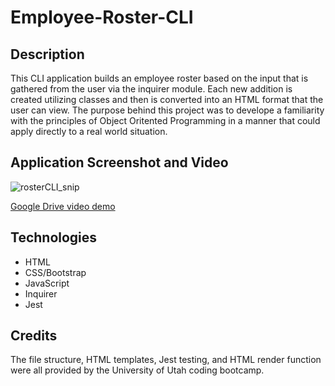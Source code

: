# Employee-Roster-CLI

## Description
This CLI application builds an employee roster based on the input that is gathered from the user via
the inquirer module. Each new addition is created utilizing classes and then is converted into an HTML
format that the user can view. The purpose behind this project was to develope a familiarity with the
principles of Object Oritented Programming in a manner that could apply directly to a real world situation.

## Application Screenshot and Video
![rosterCLI_snip](https://user-images.githubusercontent.com/66571617/108546048-ce39d900-72a5-11eb-9169-5284ddc945e6.PNG)

[Google Drive video demo](https://drive.google.com/file/d/1bWCMMZMjZ0z4CSurTJD4675eW72WSoFh/view?usp=sharing)

## Technologies
* HTML
* CSS/Bootstrap
* JavaScript
* Inquirer
* Jest

## Credits
The file structure, HTML templates, Jest testing, and HTML render function were all provided by the University of Utah coding bootcamp.
